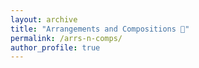```yaml
---
layout: archive
title: "Arrangements and Compositions 👀"
permalink: /arrs-n-comps/
author_profile: true
---
```

